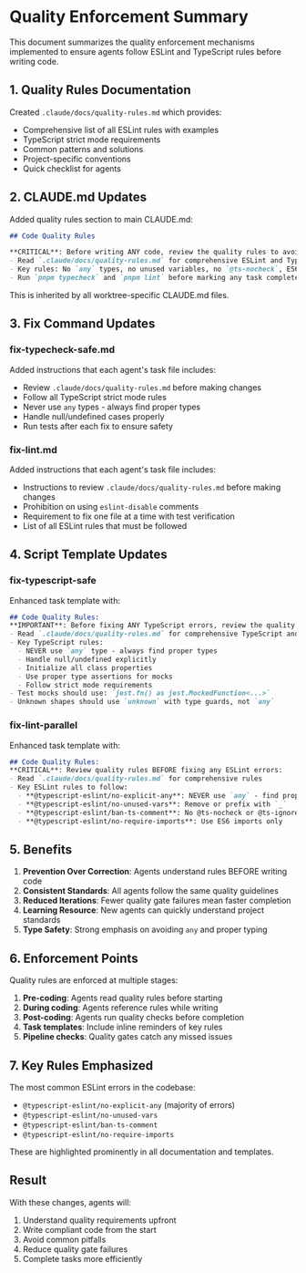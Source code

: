 # Quality Enforcement Summary

This document summarizes the quality enforcement mechanisms implemented to ensure agents follow ESLint and TypeScript rules before writing code.

## 1. Quality Rules Documentation

Created `.claude/docs/quality-rules.md` which provides:
- Comprehensive list of all ESLint rules with examples
- TypeScript strict mode requirements
- Common patterns and solutions
- Project-specific conventions
- Quick checklist for agents

## 2. CLAUDE.md Updates

Added quality rules section to main CLAUDE.md:
```markdown
## Code Quality Rules

**CRITICAL**: Before writing ANY code, review the quality rules to avoid failures:
- Read `.claude/docs/quality-rules.md` for comprehensive ESLint and TypeScript rules
- Key rules: No `any` types, no unused variables, no `@ts-nocheck`, ES6 imports only
- Run `pnpm typecheck` and `pnpm lint` before marking any task complete
```

This is inherited by all worktree-specific CLAUDE.md files.

## 3. Fix Command Updates

### fix-typecheck-safe.md
Added instructions that each agent's task file includes:
- Review `.claude/docs/quality-rules.md` before making changes
- Follow all TypeScript strict mode rules
- Never use `any` types - always find proper types
- Handle null/undefined cases properly
- Run tests after each fix to ensure safety

### fix-lint.md
Added instructions that each agent's task file includes:
- Instructions to review `.claude/docs/quality-rules.md` before making changes
- Prohibition on using `eslint-disable` comments
- Requirement to fix one file at a time with test verification
- List of all ESLint rules that must be followed

## 4. Script Template Updates

### fix-typescript-safe
Enhanced task template with:
```markdown
## Code Quality Rules:
**IMPORTANT**: Before fixing ANY TypeScript errors, review the quality rules:
- Read `.claude/docs/quality-rules.md` for comprehensive TypeScript and ESLint rules
- Key TypeScript rules:
  - NEVER use `any` type - always find proper types
  - Handle null/undefined explicitly
  - Initialize all class properties
  - Use proper type assertions for mocks
  - Follow strict mode requirements
- Test mocks should use: `jest.fn() as jest.MockedFunction<...>`
- Unknown shapes should use `unknown` with type guards, not `any`
```

### fix-lint-parallel
Enhanced task template with:
```markdown
## Code Quality Rules:
**CRITICAL**: Review quality rules BEFORE fixing any ESLint errors:
- Read `.claude/docs/quality-rules.md` for comprehensive rules
- Key ESLint rules to follow:
  - **@typescript-eslint/no-explicit-any**: NEVER use `any` - find proper types
  - **@typescript-eslint/no-unused-vars**: Remove or prefix with `_`
  - **@typescript-eslint/ban-ts-comment**: No @ts-nocheck or @ts-ignore
  - **@typescript-eslint/no-require-imports**: Use ES6 imports only
```

## 5. Benefits

1. **Prevention Over Correction**: Agents understand rules BEFORE writing code
2. **Consistent Standards**: All agents follow the same quality guidelines
3. **Reduced Iterations**: Fewer quality gate failures mean faster completion
4. **Learning Resource**: New agents can quickly understand project standards
5. **Type Safety**: Strong emphasis on avoiding `any` and proper typing

## 6. Enforcement Points

Quality rules are enforced at multiple stages:
1. **Pre-coding**: Agents read quality rules before starting
2. **During coding**: Agents reference rules while writing
3. **Post-coding**: Agents run quality checks before completion
4. **Task templates**: Include inline reminders of key rules
5. **Pipeline checks**: Quality gates catch any missed issues

## 7. Key Rules Emphasized

The most common ESLint errors in the codebase:
- `@typescript-eslint/no-explicit-any` (majority of errors)
- `@typescript-eslint/no-unused-vars`
- `@typescript-eslint/ban-ts-comment`
- `@typescript-eslint/no-require-imports`

These are highlighted prominently in all documentation and templates.

## Result

With these changes, agents will:
1. Understand quality requirements upfront
2. Write compliant code from the start
3. Avoid common pitfalls
4. Reduce quality gate failures
5. Complete tasks more efficiently